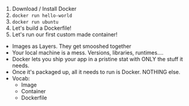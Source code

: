 1. Download / Install Docker
2. `docker run hello-world`
3. `docker run ubuntu`
3. Let's build a Dockerfile!
4. Let's run our first custom made container!


- Images as Layers.  They get smooshed together
- Your local machine is a mess.  Versions, libraries, runtimes....
- Docker lets you ship your app in a pristine stat with ONLY the stuff it needs.
- Once it's packaged up, all it needs to run is Docker.  NOTHING else.
- Vocab:
  * Image
  * Container
  * Dockerfile
  

